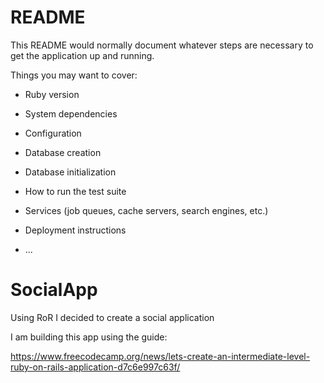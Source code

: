 # README

This README would normally document whatever steps are necessary to get the
application up and running.

Things you may want to cover:

* Ruby version

* System dependencies

* Configuration

* Database creation

* Database initialization

* How to run the test suite

* Services (job queues, cache servers, search engines, etc.)

* Deployment instructions

* ...
# SocialApp
Using RoR I decided to create a social application

I am building this app using the guide:

https://www.freecodecamp.org/news/lets-create-an-intermediate-level-ruby-on-rails-application-d7c6e997c63f/
